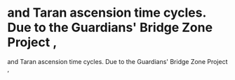 # and Taran ascension time cycles. Due to the Guardians' Bridge Zone Project ,

and Taran ascension time cycles. Due to the Guardians' Bridge Zone Project ,